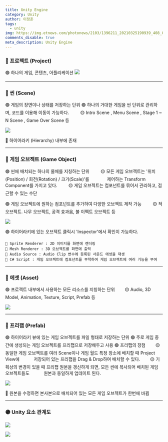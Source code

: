 ```yaml
---
title: Unity Engine
category: Unity
author: 이정훈
tags:
  - unity
img: https://img.etnews.com/photonews/2103/1396211_20210325190939_408_0012.jpg
comments_disable: true
meta_description: Unity Engine
---
```


### 🔴 프로젝트 (Project)

🟢 하나의 게임, 콘텐츠, 어플리케이션
![](https://i.imgur.com/DRs3TTm.png)
***

### 🔴 씬 (Scene)

🟢 게임의 장면이나 상태를 저장하는 단위
🟢 하나의 거대한 게임을 씬 단위로 관리하며, 코드를 이용해 이동이 가능하다.
&ensp;&ensp;&ensp;&ensp; 🟡 Intro Scene , Menu Scene , Stage 1 ~ N Scene , Game Over Scene 등

![](https://i.imgur.com/xw6AQxl.png)

🔵 하이어라키 (Hierarchy) 내부에 존재

***

### 🔴 게임 오브젝트 (Game Object)

🟢 씬에 배치되는 하나의 물체를 지칭하는 단위
&ensp;&ensp;&ensp;&ensp; 🟡 모든 게임 오브젝트는 '위치(Position) / 회전(Rotation) / 크기(Scale)'를
&ensp;&ensp;&ensp;&ensp;&ensp;&ensp;&ensp; 제어하는 Transform Component를 가지고 있다.
&ensp;&ensp;&ensp;&ensp; 🟡 게임 오브젝트는 컴포넌트를 묶어서 관리하고, 접근할 수 있는 수단
	
🟢 게임 오브젝트에 원하는 컴포넌트를 추가하여 다양한 오브젝트 제작 가능
&ensp;&ensp;&ensp;&ensp; 🟡 적 오브젝트. 나무 오브젝트, 공격 효과음, 불 이펙트 오브젝트 등

![](https://i.imgur.com/kCw0qGt.png)

🟣 하이어라키에 있는 오브젝트 클릭시 'Inspector'에서 확인이 가능하다.

	🔵 Sprite Renderer : 2D 이미지를 화면에 랜더링
	🔵 Mesh Renderer : 3D 오브젝트를 화면에 출력
	🔵 Audio Source : Audio Clip 변수에 등록된 사운드 에셋을 재생
	🔵 C# Script : 게임 오브젝트에 컴포넌트를 부착하여 게임 오브젝트에 여러 기능을 부여

***

### 🔴 에셋 (Asset)

🟢 프로젝트 내부에서 사용하는 모든 리소스를 지칭하는 단위
&ensp;&ensp;&ensp;&ensp;🟡 Audio, 3D Model, Animation, Texture, Script, Prefab 등
	
![](https://i.imgur.com/Pi1CEd9.png)

***

### 🔴 프리팹 (Prefab)

🟢 하이어라키 뷰에 있는 게임 오브젝트를 파일 형태로 저장하는 단위
🟢 주로 게임 중간에 생성되는 게임 오브젝트를 프리팹으로 저장해두고 사용
🟢 프리팹의 장점
&ensp;&ensp;&ensp;&ensp;🟡 동일한 게임 오브젝트를 여러 Scene이나 게임 월드 특정 장소에 배치할 때 Project View에 
		&ensp;&ensp;&ensp;&ensp;&ensp;&ensp;저장되어 있는 프리팹을 Drag & Drop하여 배치할 수 있다.
&ensp;&ensp;&ensp;&ensp;🟡 기획상의 변경이 있을 때 프리팹 원본을 갱신하게 되면, 모든 씬에 복사되어 배치된 게임 오브젝트들도 
		&ensp;&ensp;&ensp;&ensp;&ensp;&ensp;원본과 동일하게 업데이트 된다.

![](https://i.imgur.com/JkqFNwl.png)

🔵 원본을 수정하면 본사본으로 배치되어 있는 모든 게임 오브젝트가 한번에 바뀜

***

### 🟣 Unity 요소 관계도
 
![](https://i.imgur.com/UjrCV5h.png)

![](https://i.imgur.com/qQkJElX.png)